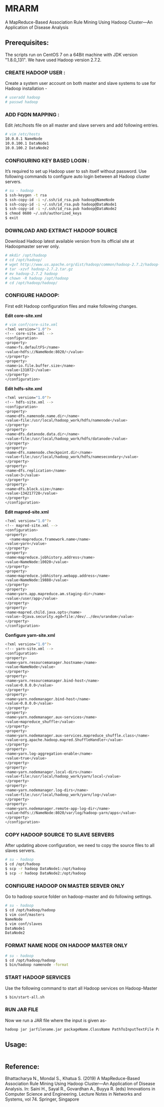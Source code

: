 # MRARM
A MapReduce-Based Association Rule Mining Using Hadoop Cluster—An Application of Disease Analysis

## Prerequisites:

The scripts run on CentOS 7 on a 64Bit machine with JDK version "1.8.0_131". We have used Hadoop version 2.7.2.



### CREATE HADOOP USER :
Create a system user account on both master and slave systems to use for Hadoop installation -
```bash
# useradd hadoop
# passwd hadoop
```

### ADD FQDN MAPPING :
Edit /etc/hosts file on all master and slave servers and add following entries.
```bash
# vim /etc/hosts
10.0.0.1 NameNode
10.0.100.1 DataNode1
10.0.100.2 DataNode2 
```

### CONFIGURING KEY BASED LOGIN :
It’s required to set up Hadoop user to ssh itself without password. Use following commands to configure auto login between all Hadoop cluster servers.
```bash
# su - hadoop
$ ssh-keygen -t rsa
$ ssh-copy-id -i ~/.ssh/id_rsa.pub hadoop@NameNode
$ ssh-copy-id -i ~/.ssh/id_rsa.pub hadoop@DataNode1
$ ssh-copy-id -i ~/.ssh/id_rsa.pub hadoop@DataNode2
$ chmod 0600 ~/.ssh/authorized_keys
$ exit
```

### DOWNLOAD AND EXTRACT HADOOP SOURCE
Download Hadoop latest available version from its official site at Hadoopmaster server only.
```bash
# mkdir /opt/hadoop
# cd /opt/hadoop/
# wget http://www.us.apache.org/dist/hadoop/common/hadoop-2.7.2/hadoop-2.7.2.tar.gz
# tar -xzvf hadoop-2.7.2.tar.gz
# mv hadoop-2.7.2 hadoop
# chown -R hadoop /opt/hadoop
# cd /opt/hadoop/hadoop/
```

### CONFIGURE HADOOP:
First edit Hadoop configuration files and make following changes.

**Edit core-site.xml**
```bash
# vim conf/core-site.xml
<?xml version="1.0"?>
<!-- core-site.xml -->
<configuration>
<property>
<name>fs.defaultFS</name>
<value>hdfs://NameNode:8020/</value>
</property>
<property>
<name>io.file.buffer.size</name>
<value>131072</value>
</property>
</configuration>
```

**Edit hdfs-site.xml**
```bash
<?xml version="1.0"?>
<!-- hdfs-site.xml -->
<configuration>
<property>
<name>dfs.namenode.name.dir</name>
<value>file:/usr/local/hadoop_work/hdfs/namenode</value>
</property>
<property>
<name>dfs.datanode.data.dir</name>
<value>file:/usr/local/hadoop_work/hdfs/datanode</value>
</property>
<property>
<name>dfs.namenode.checkpoint.dir</name>
<value>file:/usr/local/hadoop_work/hdfs/namesecondary</value>
</property>
<property>
<name>dfs.replication</name>
<value>3</value>
</property>
<property>
<name>dfs.block.size</name>
<value>134217728</value>
</property>
</configuration>
```

**Edit mapred-site.xml**
```bash
<?xml version="1.0"?>
<!-- mapred-site.xml -->
<configuration>
<property>
  <name>mapreduce.framework.name</name>
<value>yarn</value>
</property>
<property>
<name>mapreduce.jobhistory.address</name>
<value>NameNode:10020</value>
</property>
<property>
<name>mapreduce.jobhistory.webapp.address</name>
<value>NameNode:19888</value>
</property>
<property>
<name>yarn.app.mapreduce.am.staging-dir</name>
<value>/user/app</value>
</property>
<property>
<name>mapred.child.java.opts</name>
<value>-Djava.security.egd=file:/dev/../dev/urandom</value>
</property>
</configuration>
```

**Configure yarn-site.xml**
```bash
<?xml version="1.0"?>
<!-- yarn-site.xml -->
<configuration>
<property>
<name>yarn.resourcemanager.hostname</name>
<value>NameNode</value>
</property>
<property>
<name>yarn.resourcemanager.bind-host</name>
<value>0.0.0.0</value>
</property>
<property>
<name>yarn.nodemanager.bind-host</name>
<value>0.0.0.0</value>
</property>
<property>
<name>yarn.nodemanager.aux-services</name>
<value>mapreduce_shuffle</value>
</property>
<property>
<name>yarn.nodemanager.aux-services.mapreduce_shuffle.class</name>
<value>org.apache.hadoop.mapred.ShuffleHandler</value>
</property>
<property>
<name>yarn.log-aggregation-enable</name>
<value>true</value>
</property>
<property>
<name>yarn.nodemanager.local-dirs</name>
<value>file:/usr/local/hadoop_work/yarn/local</value>
</property>
<property>
<name>yarn.nodemanager.log-dirs</name>
<value>file:/usr/local/hadoop_work/yarn/log</value>
</property>
<property>
<name>yarn.nodemanager.remote-app-log-dir</name>
<value>hdfs://NameNode:8020/var/log/hadoop-yarn/apps</value>
</property>
</configuration>
```

### COPY HADOOP SOURCE TO SLAVE SERVERS
After updating above configuration, we need to copy the source files to all slaves servers.
```bash
# su - hadoop
$ cd /opt/hadoop
$ scp -r hadoop DataNode1:/opt/hadoop
$ scp -r hadoop DataNode2:/opt/hadoop
```

### CONFIGURE HADOOP ON MASTER SERVER ONLY
Go to hadoop source folder on hadoop-master and do following settings.
```bash
# su - hadoop
$ cd /opt/hadoop/hadoop
$ vim conf/masters
NameNode
$ vim conf/slaves
DataNode1
DataNode2
```

### FORMAT NAME NODE ON HADOOP MASTER ONLY
```bash
# su - hadoop
$ cd /opt/hadoop/hadoop
$ bin/hadoop namenode -format
```

### START HADOOP SERVICES
Use the following command to start all Hadoop services on Hadoop-Master
```bash
$ bin/start-all.sh
```

### RUN JAR FILE
Now we run a JAR file where the input is given as-
```bash
hadoop jar jarfilename.jar packageName.ClassName PathToInputTextFile PathToOutputDirectry
```

## Usage: 
```hadoop jar MRapriori.jar apriori.AprioriDriver input.csv output
```

## Reference:
Bhattacharya N., Mondal S., Khatua S. (2019) A MapReduce-Based Association Rule Mining Using Hadoop Cluster—An Application of Disease Analysis. In: Saini H., Sayal R., Govardhan A., Buyya R. (eds) Innovations in Computer Science and Engineering. Lecture Notes in Networks and Systems, vol 74. Springer, Singapore

